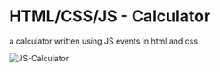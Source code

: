 # HTML/CSS/JS - Calculator
a calculator written using JS events in html and css

![JS-Calculator](https://user-images.githubusercontent.com/65109289/98468425-a46b1380-21da-11eb-8db2-7ba40f17de8b.png)
